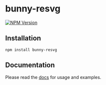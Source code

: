 # bunny-resvg

[![NPM Version](https://img.shields.io/npm/v/bunny-resvg?color=blue)](https://www.npmjs.com/package/bunny-resvg)

## Installation

```shell
npm install bunny-resvg
```

## Documentation

Please read the [docs](https://bunny-launcher.net/imaging/resvg/) for usage and examples.
